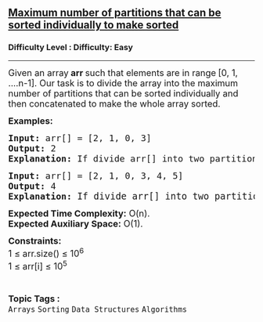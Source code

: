 <h2><a href="https://www.geeksforgeeks.org/problems/maximum-number-of-partitions-that-can-be-sorted-individually-to-make-sorted2926/1">Maximum number of partitions that can be sorted individually to make sorted</a></h2><h3>Difficulty Level : Difficulty: Easy</h3><hr><div class="problems_problem_content__Xm_eO"><p><span style="font-size: 18px;">Given an array<strong> arr</strong><strong>&nbsp;</strong>such that elements are in range<strong> </strong>[0, 1, ....n-1]. Our task is to divide the array into the maximum number of partitions that can be sorted individually and then concatenated to make the whole array sorted. </span></p>
<p><span style="font-size: 18px;"><strong>Examples:</strong></span></p>
<pre><span style="font-size: 18px;"><strong>Input:</strong> arr[] = [2, 1, 0, 3]
<strong>Output:</strong> 2
<strong>Explanation: </strong>If divide arr[] into two partitions [2, 1, 0] and [3], sort then and concatenate then, we get the whole array sorted.
</span></pre>
<pre><span style="font-size: 18px;"><strong>Input:</strong> arr[] = [2, 1, 0, 3, 4, 5] <strong>
Output:</strong> 4 <br><strong>Explanation: </strong></span><span style="font-size: 14pt;">If divide arr[] into two partitions [2, 1, 0], [3], [4], [5] sort then and concatenate then, we get the whole array sorted.</span></pre>
<p><span style="font-size: 18px;"><strong>Expected Time Complexity:</strong> O(n).<br><strong>Expected Auxiliary Space:</strong>&nbsp;O(1).</span></p>
<p><span style="font-size: 18px;"><strong>Constraints:</strong><br>1 ≤ arr.size() ≤ 10<sup>6</sup><sup><br></sup>1 ≤ arr[i] ≤ 10<sup>5</sup><sup><br></sup></span></p></div><br><p><span style=font-size:18px><strong>Topic Tags : </strong><br><code>Arrays</code>&nbsp;<code>Sorting</code>&nbsp;<code>Data Structures</code>&nbsp;<code>Algorithms</code>&nbsp;